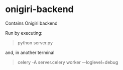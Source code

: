 # onigiri-backend

Contains Onigiri backend

Run by executing:

> python server.py

and, in another terminal

> celery -A server.celery worker --loglevel=debug
